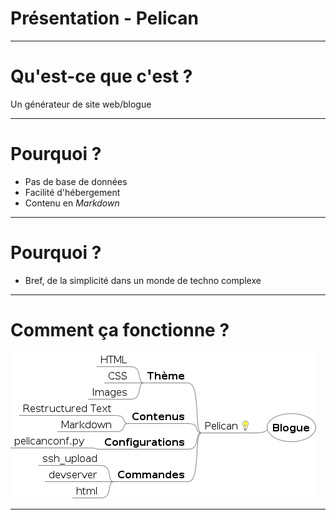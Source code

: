# Présentation - Pelican

---

# Qu'est-ce que c'est ?

Un générateur de site web/blogue

---

# Pourquoi ?

* Pas de base de données
* Facilité d'hébergement
* Contenu en *Markdown*

---

# Pourquoi ?

* Bref, de la simplicité dans un monde de techno complexe

---

# Comment ça fonctionne ?

<img src="comment.png" />

---
